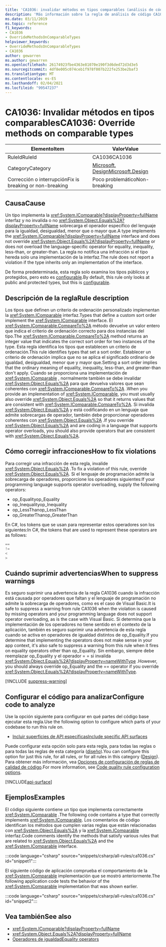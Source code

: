 ```yaml
---
title: 'CA1036: invalidar métodos en tipos comparables (análisis de código)'
description: 'Más información sobre la regla de análisis de código CA1036: invalidar métodos en tipos comparables'
ms.date: 03/11/2019
ms.topic: reference
f1_keywords:
- CA1036
- OverrideMethodsOnComparableTypes
helpviewer_keywords:
- OverrideMethodsOnComparableTypes
- CA1036
author: gewarren
ms.author: gewarren
ms.openlocfilehash: 26174923fbe4363e81070e190f3d6ded72d3d3e5
ms.sourcegitcommit: 4df8e005c074ceb1f978f007b222fe253be2baf3
ms.translationtype: MT
ms.contentlocale: es-ES
ms.lasthandoff: 02/04/2021
ms.locfileid: "99547237"
---
```

# <a name="ca1036-override-methods-on-comparable-types"></a><span data-ttu-id="b3fce-103">CA1036: Invalidar métodos en tipos comparables</span><span class="sxs-lookup"><span data-stu-id="b3fce-103">CA1036: Override methods on comparable types</span></span>

| <span data-ttu-id="b3fce-104">Elemento</span><span class="sxs-lookup"><span data-stu-id="b3fce-104">Item</span></span>                                     | <span data-ttu-id="b3fce-105">Valor</span><span class="sxs-lookup"><span data-stu-id="b3fce-105">Value</span></span>            |
|------------------------------------------|------------------|
| <span data-ttu-id="b3fce-106">RuleId</span><span class="sxs-lookup"><span data-stu-id="b3fce-106">RuleId</span></span>                                   | <span data-ttu-id="b3fce-107">CA1036</span><span class="sxs-lookup"><span data-stu-id="b3fce-107">CA1036</span></span>           |
| <span data-ttu-id="b3fce-108">Category</span><span class="sxs-lookup"><span data-stu-id="b3fce-108">Category</span></span>                                 | [<span data-ttu-id="b3fce-109">Microsoft. Design</span><span class="sxs-lookup"><span data-stu-id="b3fce-109">Microsoft.Design</span></span>](design-warnings.md) |
| <span data-ttu-id="b3fce-110">Corrección o interrupción</span><span class="sxs-lookup"><span data-stu-id="b3fce-110">Fix is breaking or non-breaking</span></span> | <span data-ttu-id="b3fce-111">Poco problemático</span><span class="sxs-lookup"><span data-stu-id="b3fce-111">Non-breaking</span></span>     |

## <a name="cause"></a><span data-ttu-id="b3fce-112">Causa</span><span class="sxs-lookup"><span data-stu-id="b3fce-112">Cause</span></span>

<span data-ttu-id="b3fce-113">Un tipo implementa la <xref:System.IComparable?displayProperty=fullName> interfaz y no invalida o no <xref:System.Object.Equals%2A?displayProperty=fullName> sobrecarga el operador específico del lenguaje para la igualdad, desigualdad, menor que o mayor que.</span><span class="sxs-lookup"><span data-stu-id="b3fce-113">A type implements the <xref:System.IComparable?displayProperty=fullName> interface and does not override <xref:System.Object.Equals%2A?displayProperty=fullName> or does not overload the language-specific operator for equality, inequality, less-than, or greater-than.</span></span> <span data-ttu-id="b3fce-114">La regla no notifica una infracción si el tipo hereda solo una implementación de la interfaz.</span><span class="sxs-lookup"><span data-stu-id="b3fce-114">The rule does not report a violation if the type inherits only an implementation of the interface.</span></span>

<span data-ttu-id="b3fce-115">De forma predeterminada, esta regla solo examina los tipos públicos y protegidos, pero esto es [configurable](#configure-code-to-analyze).</span><span class="sxs-lookup"><span data-stu-id="b3fce-115">By default, this rule only looks at public and protected types, but this is [configurable](#configure-code-to-analyze).</span></span>

## <a name="rule-description"></a><span data-ttu-id="b3fce-116">Descripción de la regla</span><span class="sxs-lookup"><span data-stu-id="b3fce-116">Rule description</span></span>

<span data-ttu-id="b3fce-117">Los tipos que definen un criterio de ordenación personalizado implementan la <xref:System.IComparable> interfaz.</span><span class="sxs-lookup"><span data-stu-id="b3fce-117">Types that define a custom sort order implement the <xref:System.IComparable> interface.</span></span> <span data-ttu-id="b3fce-118">El <xref:System.IComparable.CompareTo%2A> método devuelve un valor entero que indica el criterio de ordenación correcto para dos instancias del tipo.</span><span class="sxs-lookup"><span data-stu-id="b3fce-118">The <xref:System.IComparable.CompareTo%2A> method returns an integer value that indicates the correct sort order for two instances of the type.</span></span> <span data-ttu-id="b3fce-119">Esta regla identifica los tipos que establecen un criterio de ordenación.</span><span class="sxs-lookup"><span data-stu-id="b3fce-119">This rule identifies types that set a sort order.</span></span> <span data-ttu-id="b3fce-120">Establecer un criterio de ordenación implica que no se aplica el significado ordinario de igualdad, desigualdad, menor que y mayor que.</span><span class="sxs-lookup"><span data-stu-id="b3fce-120">Setting a sort order implies that the ordinary meaning of equality, inequality, less-than, and greater-than don't apply.</span></span> <span data-ttu-id="b3fce-121">Cuando se proporciona una implementación de <xref:System.IComparable> , normalmente también se debe invalidar <xref:System.Object.Equals%2A> para que devuelva valores que sean coherentes con <xref:System.IComparable.CompareTo%2A> .</span><span class="sxs-lookup"><span data-stu-id="b3fce-121">When you provide an implementation of <xref:System.IComparable>, you must usually also override <xref:System.Object.Equals%2A> so that it returns values that are consistent with <xref:System.IComparable.CompareTo%2A>.</span></span> <span data-ttu-id="b3fce-122">Si invalida <xref:System.Object.Equals%2A> y está codificando en un lenguaje que admite sobrecargas de operador, también debe proporcionar operadores coherentes con <xref:System.Object.Equals%2A> .</span><span class="sxs-lookup"><span data-stu-id="b3fce-122">If you override <xref:System.Object.Equals%2A> and are coding in a language that supports operator overloads, you should also provide operators that are consistent with <xref:System.Object.Equals%2A>.</span></span>

## <a name="how-to-fix-violations"></a><span data-ttu-id="b3fce-123">Cómo corregir infracciones</span><span class="sxs-lookup"><span data-stu-id="b3fce-123">How to fix violations</span></span>

<span data-ttu-id="b3fce-124">Para corregir una infracción de esta regla, invalide <xref:System.Object.Equals%2A> .</span><span class="sxs-lookup"><span data-stu-id="b3fce-124">To fix a violation of this rule, override <xref:System.Object.Equals%2A>.</span></span> <span data-ttu-id="b3fce-125">Si el lenguaje de programación admite la sobrecarga de operadores, proporcione los operadores siguientes:</span><span class="sxs-lookup"><span data-stu-id="b3fce-125">If your programming language supports operator overloading, supply the following operators:</span></span>

- <span data-ttu-id="b3fce-126">op_Equality</span><span class="sxs-lookup"><span data-stu-id="b3fce-126">op_Equality</span></span>
- <span data-ttu-id="b3fce-127">op_Inequality</span><span class="sxs-lookup"><span data-stu-id="b3fce-127">op_Inequality</span></span>
- <span data-ttu-id="b3fce-128">op_LessThan</span><span class="sxs-lookup"><span data-stu-id="b3fce-128">op_LessThan</span></span>
- <span data-ttu-id="b3fce-129">op_GreaterThan</span><span class="sxs-lookup"><span data-stu-id="b3fce-129">op_GreaterThan</span></span>

<span data-ttu-id="b3fce-130">En C#, los tokens que se usan para representar estos operadores son los siguientes:</span><span class="sxs-lookup"><span data-stu-id="b3fce-130">In C#, the tokens that are used to represent these operators are as follows:</span></span>

```csharp
==
!=
<
>
```

## <a name="when-to-suppress-warnings"></a><span data-ttu-id="b3fce-131">Cuándo suprimir advertencias</span><span class="sxs-lookup"><span data-stu-id="b3fce-131">When to suppress warnings</span></span>

<span data-ttu-id="b3fce-132">Es seguro suprimir una advertencia de la regla CA1036 cuando la infracción está causada por operadores que faltan y el lenguaje de programación no admite la sobrecarga de operadores, como es el caso de Visual Basic.</span><span class="sxs-lookup"><span data-stu-id="b3fce-132">It is safe to suppress a warning from rule CA1036 when the violation is caused by missing operators and your programming language does not support operator overloading, as is the case with Visual Basic.</span></span> <span data-ttu-id="b3fce-133">Si determina que la implementación de los operadores no tiene sentido en el contexto de la aplicación, también es seguro suprimir una advertencia de esta regla cuando se activa en operadores de igualdad distintos de op_Equality.</span><span class="sxs-lookup"><span data-stu-id="b3fce-133">If you determine that implementing the operators does not make sense in your app context, it's also safe to suppress a warning from this rule when it fires on equality operators other than op_Equality.</span></span> <span data-ttu-id="b3fce-134">Sin embargo, siempre debe reemplazar op_Equality y el operador = = si invalida <xref:System.Object.Equals%2A?displayProperty=nameWithType> .</span><span class="sxs-lookup"><span data-stu-id="b3fce-134">However, you should always override op_Equality and the == operator if you override <xref:System.Object.Equals%2A?displayProperty=nameWithType>.</span></span>

[!INCLUDE [suppress-warning](../../../../includes/code-analysis/suppress-warning.md)]

## <a name="configure-code-to-analyze"></a><span data-ttu-id="b3fce-135">Configurar el código para analizar</span><span class="sxs-lookup"><span data-stu-id="b3fce-135">Configure code to analyze</span></span>

<span data-ttu-id="b3fce-136">Use la opción siguiente para configurar en qué partes del código base ejecutar esta regla.</span><span class="sxs-lookup"><span data-stu-id="b3fce-136">Use the following option to configure which parts of your codebase to run this rule on.</span></span>

- [<span data-ttu-id="b3fce-137">Incluir superficies de API específicas</span><span class="sxs-lookup"><span data-stu-id="b3fce-137">Include specific API surfaces</span></span>](#include-specific-api-surfaces)

<span data-ttu-id="b3fce-138">Puede configurar esta opción solo para esta regla, para todas las reglas o para todas las reglas de esta categoría ([diseño](design-warnings.md)).</span><span class="sxs-lookup"><span data-stu-id="b3fce-138">You can configure this option for just this rule, for all rules, or for all rules in this category ([Design](design-warnings.md)).</span></span> <span data-ttu-id="b3fce-139">Para obtener más información, vea [Opciones de configuración de reglas de calidad de código](../code-quality-rule-options.md).</span><span class="sxs-lookup"><span data-stu-id="b3fce-139">For more information, see [Code quality rule configuration options](../code-quality-rule-options.md).</span></span>

[!INCLUDE[api-surface](~/includes/code-analysis/api-surface.md)]

## <a name="examples"></a><span data-ttu-id="b3fce-140">Ejemplos</span><span class="sxs-lookup"><span data-stu-id="b3fce-140">Examples</span></span>

<span data-ttu-id="b3fce-141">El código siguiente contiene un tipo que implementa correctamente <xref:System.IComparable> .</span><span class="sxs-lookup"><span data-stu-id="b3fce-141">The following code contains a type that correctly implements <xref:System.IComparable>.</span></span> <span data-ttu-id="b3fce-142">Los comentarios de código identifican los métodos que cumplen varias reglas que están relacionadas con <xref:System.Object.Equals%2A> y la <xref:System.IComparable> interfaz.</span><span class="sxs-lookup"><span data-stu-id="b3fce-142">Code comments identify the methods that satisfy various rules that are related to <xref:System.Object.Equals%2A> and the <xref:System.IComparable> interface.</span></span>

:::code language="csharp" source="snippets/csharp/all-rules/ca1036.cs" id="snippet1":::

<span data-ttu-id="b3fce-143">El siguiente código de aplicación comprueba el comportamiento de la <xref:System.IComparable> implementación que se mostró anteriormente.</span><span class="sxs-lookup"><span data-stu-id="b3fce-143">The following application code tests the behavior of the <xref:System.IComparable> implementation that was shown earlier.</span></span>

:::code language="csharp" source="snippets/csharp/all-rules/ca1036.cs" id="snippet2":::

## <a name="see-also"></a><span data-ttu-id="b3fce-144">Vea también</span><span class="sxs-lookup"><span data-stu-id="b3fce-144">See also</span></span>

- <xref:System.IComparable?displayProperty=fullName>
- <xref:System.Object.Equals%2A?displayProperty=fullName>
- [<span data-ttu-id="b3fce-145">Operadores de igualdad</span><span class="sxs-lookup"><span data-stu-id="b3fce-145">Equality operators</span></span>](../../../standard/design-guidelines/equality-operators.md)
